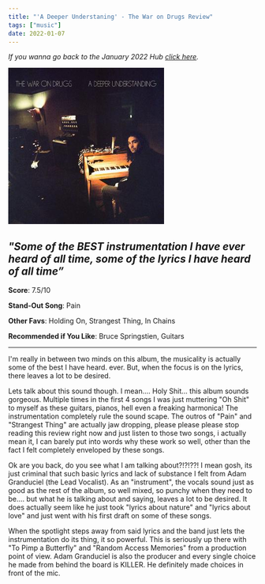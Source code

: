 ```yaml
---
title: "'A Deeper Understaning' - The War on Drugs Review"
tags: ["music"]
date: 2022-01-07
---
```


_If you wanna go back to the January 2022 Hub
[click here](/posts/album-a-day-jan-2022-intro/)._



![album cover for mikgazer vol. 1](/images/A_Deeper_Understanding.jpg#album)

*"Some of the BEST instrumentation I have ever heard of all time, some of the lyrics I have heard of all time”*
---

**Score**: 7.5/10

**Stand-Out Song**: Pain

**Other Favs**: Holding On, Strangest Thing, In Chains

**Recommended if You Like**: Bruce Springstien, Guitars

---

I'm really in between two minds on this album, the musicality is actually some of the best I have heard. ever. But, when the focus is on the lyrics, there leaves a lot to be desired. 

Lets talk about this sound though. I mean.... Holy Shit... this album sounds gorgeous. Multiple times in the first 4 songs I was just muttering "Oh Shit" to myself as these guitars, pianos, hell even a freaking harmonica! The instrumentation completely rule the sound scape. The outros of "Pain" and "Strangest Thing" are actually jaw dropping, please please please stop reading this review right now and just listen to those two songs, i actually mean it, I can barely put into words why these work so well, other than the fact I felt completely enveloped by these songs.

Ok are you back, do you see what I am talking about?!?!??! I mean gosh, its just criminal that such basic lyrics and lack of substance I felt from Adam Granduciel (the Lead Vocalist). As an "instrument", the vocals sound just as good as the rest of the album, so well mixed, so punchy when they need to be.... but what he is talking about and saying, leaves a lot to be desired. It does actually seem like he just took "lyrics about nature" and "lyrics about love" and just went with his first draft on some of these songs.

When the spotlight steps away from said lyrics and the band just lets the instrumentation do its thing, it so powerful. This is seriously up there with "To Pimp a Butterfly" and "Random Access Memories" from a production point of view. Adam Granduciel is also the producer and every single choice he made from behind the board is KILLER. He definitely made choices in front of the mic.